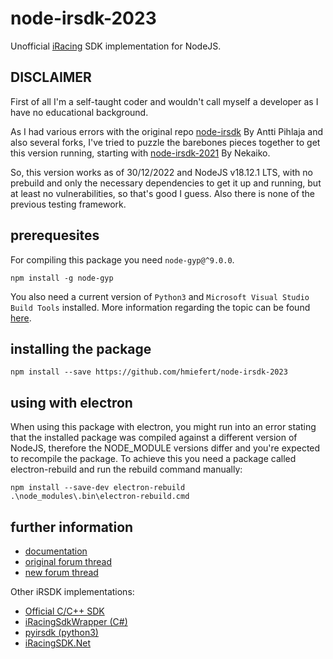 # node-irsdk-2023

Unofficial [iRacing](http://www.iracing.com/) SDK implementation for NodeJS.

## DISCLAIMER
First of all I'm a self-taught coder and wouldn't call myself a developer as I have no educational background.

As I had various errors with the original repo [node-irsdk](https://github.com/apihlaja/node-irsdk) By Antti Pihlaja
and also several forks, I've tried to puzzle the barebones pieces together to get this version running, starting with
[node-irsdk-2021](https://github.com/mcalapurge/node-irsdk) By Nekaiko.

So, this version works as of 30/12/2022 and NodeJS v18.12.1 LTS, with no prebuild and only the necessary dependencies to get it up and running, but at least no vulnerabilities, so that's good I guess.
Also there is none of the previous testing framework.

## prerequesites
For compiling this package you need `node-gyp@^9.0.0`.
```
npm install -g node-gyp
```
You also need a current version of `Python3` and `Microsoft Visual Studio Build Tools` installed.
More information regarding the topic can be found [here](https://github.com/nodejs/node-gyp#on-windows).

## installing the package
```
npm install --save https://github.com/hmiefert/node-irsdk-2023
```

## using with electron
When using this package with electron, you might run into an error stating that the installed package was compiled against a different version of NodeJS, therefore the NODE_MODULE versions differ and you're expected to recompile the package.
To achieve this you need a package called electron-rebuild and run the rebuild command manually:
```
npm install --save-dev electron-rebuild
.\node_modules\.bin\electron-rebuild.cmd
```

## further information
* [documentation](https://apihlaja.github.io/node-irsdk)
* [original forum thread](http://members.iracing.com/jforum/posts/list/3329583.page)
* [new forum thread](https://forums.iracing.com/discussion/34241/does-node-irsdk-still-work)

Other iRSDK implementations:

* [Official C/C++ SDK](http://members.iracing.com/jforum/posts/list/1470675.page)
* [iRacingSdkWrapper (C#)](https://github.com/NickThissen/iRacingSdkWrapper)
* [pyirsdk (python3)](https://github.com/kutu/pyirsdk/)
* [iRacingSDK.Net](https://github.com/vipoo/iRacingSDK.Net)

